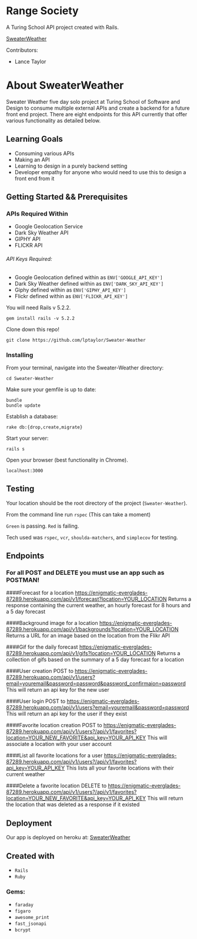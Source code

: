 # Range Society
A Turing School API project created with Rails.

[SweaterWeather](https://enigmatic-everglades-87289.herokuapp.com/)

Contributors:
* Lance Taylor

# About SweaterWeather

Sweater Weather five day solo project at Turing School of Software and Design to consume multiple external APIs and create a backend for a future front end project. There are eight endpoints for this API currently that offer various functionality as detailed below.

## Learning Goals

* Consuming various APIs
* Making an API
* Learning to design in a purely backend setting
* Developer empathy for anyone who would need to use this to design a front end from it

## Getting Started && Prerequisites

### APIs Required Within
* Google Geolocation Service
* Dark Sky Weather API
* GIPHY API
* FLICKR API

###### API Keys Required:

* Google Geolocation defined within as `ENV['GOOGLE_API_KEY']`
* Dark Sky Weather defined within as `ENV['DARK_SKY_API_KEY']`
* Giphy defined within as `ENV['GIPHY_API_KEY']`
* Flickr defined within as `ENV['FLICKR_API_KEY']`

You will need Rails v 5.2.2.
```
gem install rails -v 5.2.2
```
Clone down this repo!

```
git clone https://github.com/lptaylor/Sweater-Weather
```

### Installing

From your terminal, navigate into the Sweater-Weather directory:

```
cd Sweater-Weather
```

Make sure your gemfile is up to date:

```
bundle
bundle update
```
Establish a database:

```
rake db:{drop,create,migrate}
```
Start your server:

```
rails s
```

Open your browser (best functionality in Chrome).

`localhost:3000`

## Testing

Your location should be the root directory of the project (`Sweater-Weather`).

From the command line run `rspec`
(This can take a moment)

`Green` is passing.
`Red` is failing.

Tech used was `rspec`, `vcr`, `shoulda-matchers`, and `simplecov` for testing.

## Endpoints

### For all POST and DELETE you must use an app such as POSTMAN!

####Forecast for a location
https://enigmatic-everglades-87289.herokuapp.com/api/v1/forecast?location=YOUR_LOCATION
Returns a response containing the current weather, an hourly forecast for 8 hours and a 5 day forecast

####Background image for a location
https://enigmatic-everglades-87289.herokuapp.com/api/v1/backgrounds?location=YOUR_LOCATION
Returns a URL for an image based on the location from the Flikr API

####Gif for the daily forecast
https://enigmatic-everglades-87289.herokuapp.com/api/v1/gifs?location=YOUR_LOCATION
Returns a collection of gifs based on the summary of a 5 day forecast for a location

####User creation
POST to https://enigmatic-everglades-87289.herokuapp.com/api/v1/users?email=youremail&password=password&password_confirmaion=password
This will return an api key for the new user

####User login
POST to https://enigmatic-everglades-87289.herokuapp.com/api/v1/users?email=youremail&password=password
This will return an api key for the user if they exist

####Favorite location creation
POST to
https://enigmatic-everglades-87289.herokuapp.com/api/v1/users?/api/v1/favorites?location=YOUR_NEW_FAVORITE&api_key=YOUR_API_KEY
This will associate a location with your user account

####List all favorite locations for a user
https://enigmatic-everglades-87289.herokuapp.com/api/v1/users?/api/v1/favorites?api_key=YOUR_API_KEY
This lists all your favorite locations with their current weather

####Delete a favorite location
DELETE to
https://enigmatic-everglades-87289.herokuapp.com/api/v1/users?/api/v1/favorites?location=YOUR_NEW_FAVORITE&api_key=YOUR_API_KEY
This will return the location that was deleted as a response if it existed


## Deployment

Our app is deployed on heroku at: [SweaterWeather](https://enigmatic-everglades-87289.herokuapp.com/)

## Created with

* `Rails`
* `Ruby`

### Gems:
* `faraday`
* `figaro`
* `awesome_print`
* `fast_jsonapi`
* `bcrypt`
